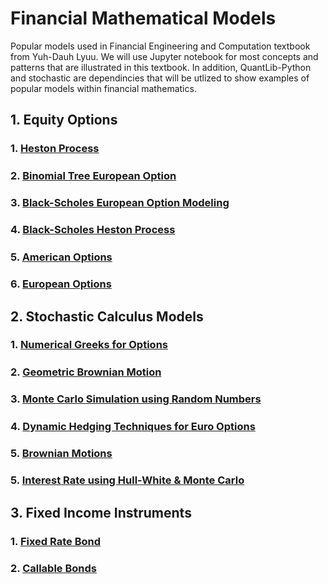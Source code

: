 # Financial Mathematical Models
Popular models used in Financial Engineering and Computation textbook from Yuh-Dauh Lyuu. We will use Jupyter notebook for most concepts and patterns that are illustrated in this textbook. In addition, QuantLib-Python and stochastic are dependincies that will be utlized to show examples of popular models within financial mathematics.

## 1. Equity Options
###   1. [Heston Process](https://github.com/NijazK/FinancialEngineeringModels/blob/main/Equity%20Options%20Models/HestonProcessEuroOption.ipynb)
#####                                    
###   2. [Binomial Tree European Option](https://github.com/NijazK/FinancialEngineeringModels/blob/main/Equity%20Options%20Models/BinomialTreeEuropeanOptions.ipynb)
#####  
###   3. [Black-Scholes European Option Modeling](https://github.com/NijazK/FinancialEngineeringModels/blob/main/Equity%20Options%20Models/Black-ScholesEuropean.ipynb)
#####    
###   4. [Black-Scholes Heston Process](https://github.com/NijazK/FinancialEngineeringModels/blob/main/Equity%20Options%20Models/Black-ScholesHeston.ipynb)
#####    
###   5. [American Options](https://github.com/NijazK/FinancialEngineeringModels/blob/main/Equity%20Options%20Models/americanoptions.py)  
#####
###   6. [European Options](https://github.com/NijazK/FinancialEngineeringModels/blob/main/Equity%20Options%20Models/europeanoptions.py)

## 2. Stochastic Calculus Models
###   1. [Numerical Greeks for Options](https://github.com/NijazK/FinancialEngineeringModels/blob/main/Stochastic%20Calculus%20and%20Brownian%20Motion/GreekCalculations.ipynb)
#####                                    
###   2. [Geometric Brownian Motion](https://github.com/NijazK/FinancialEngineeringModels/blob/main/Stochastic%20Calculus%20and%20Brownian%20Motion/GeoBrownianSim.ipynb)
#####  
###   3. [Monte Carlo Simulation using Random Numbers](https://github.com/NijazK/FinancialEngineeringModels/blob/main/Stochastic%20Calculus%20and%20Brownian%20Motion/RandomNumberMonteCarlo.ipynb)
#####    
###   4. [Dynamic Hedging Techniques for Euro Options](https://github.com/NijazK/FinancialEngineeringModels/blob/main/Stochastic%20Calculus%20and%20Brownian%20Motion/DefiningrhoProcess.ipynb)
#####    
###   5. [Brownian Motions](https://github.com/NijazK/FinancialEngineeringModels/blob/main/Stochastic%20Calculus%20and%20Brownian%20Motion/BrownianMotions.ipynb)
#####
###   5. [Interest Rate using Hull-White & Monte Carlo](https://github.com/NijazK/FinancialEngineeringModels/blob/main/Stochastic%20Calculus%20and%20Brownian%20Motion/Hull-WhiteMonteCarlo.ipynb)

## 3. Fixed Income Instruments
###   1. [Fixed Rate Bond](https://github.com/NijazK/FinancialEngineeringModels/blob/main/Fixed%20Income%20Instruments/FixedRateBonds.ipynb)
#####
###   2. [Callable Bonds](https://github.com/NijazK/FinancialEngineeringModels/blob/main/Fixed%20Income%20Instruments/ModelingCallablebonds.ipynb)
#####
